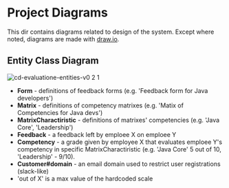 # Project Diagrams
This dir contains diagrams related to design of the system. Except where noted, diagrams are made with [draw.io](https://draw.io/).

## Entity Class Diagram
![cd-evaluatione-entities-v0 2 1](https://user-images.githubusercontent.com/5632544/27002762-b4d18a56-4de9-11e7-8a05-4c82bfe6aa8a.png)

- **Form** - definitions of feedback forms (e.g. 'Feedback form for Java developers')
- **Matrix** - definitions of competency matrixes (e.g. 'Matix of Competencies for Java devs')
- **MatrixCharactiristic** - definitions of matrixes' competencies (e.g. 'Java Core', 'Leadership')
- **Feedback** - a feedback left by emploee X on emploee Y
- **Competency** - a grade given by employee X that evaluates emploee Y's competency in specific MatrixCharactiristic (e.g. 'Java Core' 5 out of 10, 'Leadership' - 9/10).
- **Customer#domain** - an email domain used to restrict user registrations (slack-like)
- 'out of X' is a max value of the hardcoded scale